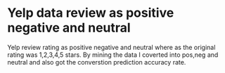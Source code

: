 # Yelp data review as positive negative and neutral

Yelp review rating as positive negative and neutral where as the original rating was 1,2,3,4,5 stars.
By mining the data I coverted into pos,neg and neutral and also got the converstion prediction accuracy rate.
